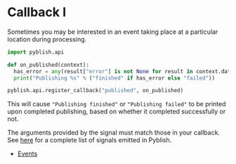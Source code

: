 # Callback I

Sometimes you may be interested in an event taking place at a particular location during processing.

```python
import pyblish.api

def on_published(context):
  has_error = any(result["error"] is not None for result in context.data["results"])
  print("Publishing %s" % ("finished" if has_error else "failed"))

pyblish.api.register_callback("published", on_published)
```

This will cause `"Publishing finished"` or `"Publishing failed"` to be printed upon completed publishing, based on whether it completed successfully or not.

The arguments provided by the signal must match those in your callback. See [here][events] for a complete list of signals emitted in Pyblish.

- [Events][events]

[events]: https://github.com/pyblish/pyblish.api/wiki/Events